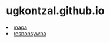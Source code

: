 # ugkontzal.github.io

<li><a href="http://ugkontzal.github.io/docs/cern.html">mapa</a></li>
<li><a href="http://ugkontzal.github.io/docs/respons.html">responsywna</a></li>
